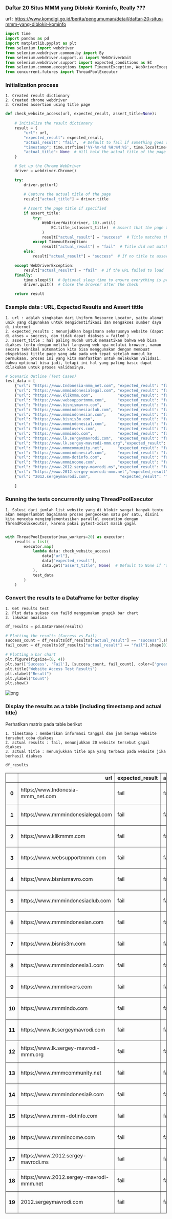### Daftar 20 Situs MMM yang Diblokir Kominfo, Really ??? 

url : https://www.komdigi.go.id/berita/pengumuman/detail/daftar-20-situs-mmm-yang-diblokir-kominfo


```python
import time
import pandas as pd
import matplotlib.pyplot as plt
from selenium import webdriver
from selenium.webdriver.common.by import By
from selenium.webdriver.support.ui import WebDriverWait
from selenium.webdriver.support import expected_conditions as EC
from selenium.common.exceptions import TimeoutException, WebDriverException
from concurrent.futures import ThreadPoolExecutor
```

### Initialization process
    1. Created result dictionary
    2. Created chrome webdriver
    3. Created assertion using title page


```python
def check_website_access(url, expected_result, assert_title=None):
    
    # Initialize the result dictionary
    result = {
        "url": url,
        "expected_result": expected_result,
        "actual_result": "fail",  # Default to fail if something goes wrong
        "timestamp": time.strftime('%Y-%m-%d %H:%M:%S', time.localtime()),  # Will hold the timestamp
        "actual_title": None  # Will hold the actual title of the page
    }

    # Set up the Chrome WebDriver
    driver = webdriver.Chrome()

    try:
        driver.get(url)

        # Capture the actual title of the page
        result["actual_title"] = driver.title
        
        # Assert the page title if specified
        if assert_title:
            try:
                WebDriverWait(driver, 10).until(
                    EC.title_is(assert_title)  # Assert that the page title matches the expected title
                )
                result["actual_result"] = "success"  # Title matches the assertion
            except TimeoutException:
                result["actual_result"] = "fail"  # Title did not match within the timeout period
        else:
            result["actual_result"] = "success"  # If no title to assert, assume the page loaded successfully

    except WebDriverException:
        result["actual_result"] = "fail"  # If the URL failed to load
    finally:
        time.sleep(5)  # Optional sleep time to ensure everything is processed
        driver.quit()  # Close the browser after the check

    return result
```

### Example data : URL, Expected Results and Assert tittle

    1. url : adalah singkatan dari Uniform Resource Locator, yaitu alamat unik yang digunakan untuk mengidentifikasi dan mengakses sumber daya di internet
    2. expected_results : menunjukkan bagaimana seharusnya website (dapat di akses = success, dan tidak dapat diakses = failed )
    3. assert_title : hal paling mudah untuk memastikan bahwa web bisa diakses tentu dengan melihat langsung web nya melalui browser, namun secara teknikal automation kita bisa menggunakan dengan membuat ekspektasi tittle page yang ada pada web tepat setelah muncul ke permukaan, proses ini yang kita manfaatkan untuk melakukan validasi. bahwa optional bisa jadi, tetapi ini hal yang paling basic dapat dilakukan untuk proses validasinya.


```python
# Scenario Outline (Test Cases)
test_data = [
    {"url": "https://www.Indonesia-mmm_net.com", "expected_result": "fail", "assert_title": "The Arabic word ḥarām (حَرَام)"},
    {"url": "https://www.mmmindonesialegal.com", "expected_result": "fail", "assert_title": "The Arabic word ḥarām (حَرَام)"},
    {"url": "https://www.klikmmm.com",           "expected_result": "fail", "assert_title": "The Arabic word ḥarām (حَرَام)"},
    {"url": "https://www.websupportmmm.com",     "expected_result": "fail", "assert_title": "The Arabic word ḥarām (حَرَام)"},
    {"url": "https://www.bisnismavro.com",       "expected_result": "fail", "assert_title": "The Arabic word ḥarām (حَرَام)"},
    {"url": "https://www.mmmindonesiaclub.com",  "expected_result": "fail", "assert_title": "The Arabic word ḥarām (حَرَام)"},
    {"url": "https://www.mmmindonesian.com",     "expected_result": "fail", "assert_title": "The Arabic word ḥarām (حَرَام)"},
    {"url": "https://www.bisnis3m.com",          "expected_result": "fail", "assert_title": "The Arabic word ḥarām (حَرَام)"},
    {"url": "https://www.mmmindonesia1.com",     "expected_result": "fail", "assert_title": "The Arabic word ḥarām (حَرَام)"},
    {"url": "https://www.mmmlovers.com",         "expected_result": "fail", "assert_title": "The Arabic word ḥarām (حَرَام)"},
    {"url": "https://www.mmmindo.com",           "expected_result": "fail", "assert_title": "The Arabic word ḥarām (حَرَام)"},
    {"url": "https://www.lk.sergeymavrodi.com",  "expected_result": "fail", "assert_title": "The Arabic word ḥarām (حَرَام)"},
    {"url": "https://www.lk.sergey-mavrodi-mmm.org","expected_result": "fail", "assert_title": "The Arabic word ḥarām (حَرَام)"},
    {"url": "https://www.mmmcommunity.net",      "expected_result": "fail", "assert_title": "The Arabic word ḥarām (حَرَام)"},
    {"url": "https://www.mmmindonesia9.com",     "expected_result": "fail", "assert_title": "The Arabic word ḥarām (حَرَام)"},
    {"url": "https://www.mmm-dotinfo.com",       "expected_result": "fail", "assert_title": "The Arabic word ḥarām (حَرَام)"},
    {"url": "https://www.mmmincome.com",         "expected_result": "fail", "assert_title": "The Arabic word ḥarām (حَرَام)"},
    {"url": "https://www.2012.sergey-mavrodi.ms","expected_result": "fail", "assert_title": "The Arabic word ḥarām (حَرَام)"},
    {"url": "https://www.2012.sergey-mavrodi-mmm.net","expected_result": "fail", "assert_title": "The Arabic word ḥarām (حَرَام)"},
    {"url": "2012.sergeymavrodi.com",             "expected_result": "fail", "assert_title": "The Arabic word ḥarām (حَرَام)"}
	
	]
```

### Running the tests concurrently using ThreadPoolExecutor
    1. Solusi dari jumlah list website yang di blokir sangat banyak tentu akan memperlambat bagaimana proses pengecekan satu per satu, disini kita mencoba mengimplementasikan parallel execution dengan ThreadPoolExecutor, karena pakai pytest-xdist masih gagal 


```python

with ThreadPoolExecutor(max_workers=20) as executor:
    results = list(
        executor.map(
            lambda data: check_website_access(
                data["url"], 
                data["expected_result"], 
                data.get("assert_title", None)  # Default to None if "assert_title" is missing
            ), 
            test_data
        )
    )
```

### Convert the results to a DataFrame for better display
    1. Get results test
    2. Plot data sukses dan faild menggunakan grapik bar chart
    3. lakukan analisa 


```python
df_results = pd.DataFrame(results)

# Plotting the results (Success vs Fail)
success_count = df_results[df_results["actual_result"] == "success"].shape[0]
fail_count = df_results[df_results["actual_result"] == "fail"].shape[0]

# Plotting a bar chart
plt.figure(figsize=(8, 4))
plt.bar(['Success', 'Fail'], [success_count, fail_count], color=['green', 'red'])
plt.title("Website Access Test Results")
plt.xlabel("Result")
plt.ylabel("Count")
plt.show()

```


    
![png](output_9_0.png)
    


### Display the results as a table (including timestamp and actual title)

Perhatikan matrix pada table berikut

    1. timestamp : memberikan informasi tanggal dan jam berapa website tersebut coba diakses
    2. actual results : fail, menunjukkan 20 website tersebut gagal diakses
    3. actual title : menunjukkan title apa yang terbaca pada website jika berhasil diakses


```python
df_results
```




<div>
<style scoped>
    .dataframe tbody tr th:only-of-type {
        vertical-align: middle;
    }

    .dataframe tbody tr th {
        vertical-align: top;
    }

    .dataframe thead th {
        text-align: right;
    }
</style>
<table border="1" class="dataframe">
  <thead>
    <tr style="text-align: right;">
      <th></th>
      <th>url</th>
      <th>expected_result</th>
      <th>actual_result</th>
      <th>timestamp</th>
      <th>actual_title</th>
    </tr>
  </thead>
  <tbody>
    <tr>
      <th>0</th>
      <td>https://www.Indonesia-mmm_net.com</td>
      <td>fail</td>
      <td>fail</td>
      <td>2024-11-11 14:24:25</td>
      <td>None</td>
    </tr>
    <tr>
      <th>1</th>
      <td>https://www.mmmindonesialegal.com</td>
      <td>fail</td>
      <td>fail</td>
      <td>2024-11-11 14:24:25</td>
      <td>None</td>
    </tr>
    <tr>
      <th>2</th>
      <td>https://www.klikmmm.com</td>
      <td>fail</td>
      <td>fail</td>
      <td>2024-11-11 14:24:25</td>
      <td>None</td>
    </tr>
    <tr>
      <th>3</th>
      <td>https://www.websupportmmm.com</td>
      <td>fail</td>
      <td>fail</td>
      <td>2024-11-11 14:24:25</td>
      <td>None</td>
    </tr>
    <tr>
      <th>4</th>
      <td>https://www.bisnismavro.com</td>
      <td>fail</td>
      <td>fail</td>
      <td>2024-11-11 14:24:25</td>
      <td>None</td>
    </tr>
    <tr>
      <th>5</th>
      <td>https://www.mmmindonesiaclub.com</td>
      <td>fail</td>
      <td>fail</td>
      <td>2024-11-11 14:24:25</td>
      <td>None</td>
    </tr>
    <tr>
      <th>6</th>
      <td>https://www.mmmindonesian.com</td>
      <td>fail</td>
      <td>fail</td>
      <td>2024-11-11 14:24:25</td>
      <td>None</td>
    </tr>
    <tr>
      <th>7</th>
      <td>https://www.bisnis3m.com</td>
      <td>fail</td>
      <td>fail</td>
      <td>2024-11-11 14:24:25</td>
      <td>None</td>
    </tr>
    <tr>
      <th>8</th>
      <td>https://www.mmmindonesia1.com</td>
      <td>fail</td>
      <td>fail</td>
      <td>2024-11-11 14:24:25</td>
      <td>None</td>
    </tr>
    <tr>
      <th>9</th>
      <td>https://www.mmmlovers.com</td>
      <td>fail</td>
      <td>fail</td>
      <td>2024-11-11 14:24:25</td>
      <td>None</td>
    </tr>
    <tr>
      <th>10</th>
      <td>https://www.mmmindo.com</td>
      <td>fail</td>
      <td>fail</td>
      <td>2024-11-11 14:24:25</td>
      <td>None</td>
    </tr>
    <tr>
      <th>11</th>
      <td>https://www.lk.sergeymavrodi.com</td>
      <td>fail</td>
      <td>fail</td>
      <td>2024-11-11 14:24:25</td>
      <td>None</td>
    </tr>
    <tr>
      <th>12</th>
      <td>https://www.lk.sergey-mavrodi-mmm.org</td>
      <td>fail</td>
      <td>fail</td>
      <td>2024-11-11 14:24:25</td>
      <td>None</td>
    </tr>
    <tr>
      <th>13</th>
      <td>https://www.mmmcommunity.net</td>
      <td>fail</td>
      <td>fail</td>
      <td>2024-11-11 14:24:25</td>
      <td>None</td>
    </tr>
    <tr>
      <th>14</th>
      <td>https://www.mmmindonesia9.com</td>
      <td>fail</td>
      <td>fail</td>
      <td>2024-11-11 14:24:25</td>
      <td>None</td>
    </tr>
    <tr>
      <th>15</th>
      <td>https://www.mmm-dotinfo.com</td>
      <td>fail</td>
      <td>fail</td>
      <td>2024-11-11 14:24:25</td>
      <td>None</td>
    </tr>
    <tr>
      <th>16</th>
      <td>https://www.mmmincome.com</td>
      <td>fail</td>
      <td>fail</td>
      <td>2024-11-11 14:24:25</td>
      <td>None</td>
    </tr>
    <tr>
      <th>17</th>
      <td>https://www.2012.sergey-mavrodi.ms</td>
      <td>fail</td>
      <td>fail</td>
      <td>2024-11-11 14:24:25</td>
      <td>None</td>
    </tr>
    <tr>
      <th>18</th>
      <td>https://www.2012.sergey-mavrodi-mmm.net</td>
      <td>fail</td>
      <td>fail</td>
      <td>2024-11-11 14:24:25</td>
      <td>None</td>
    </tr>
    <tr>
      <th>19</th>
      <td>2012.sergeymavrodi.com</td>
      <td>fail</td>
      <td>fail</td>
      <td>2024-11-11 14:24:25</td>
      <td>None</td>
    </tr>
  </tbody>
</table>
</div>




```python

```
